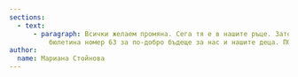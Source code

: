 ```yaml
---
sections:
  - text:
      - paragraph: Всички желаем промяна. Сега тя е в нашите ръце. Затова гласувайте с
          бюлетина номер 63 за по-добро бъдеще за нас и нашите деца. ПОБЕДА
author:
  name: Мариана Стойнова
---
```


